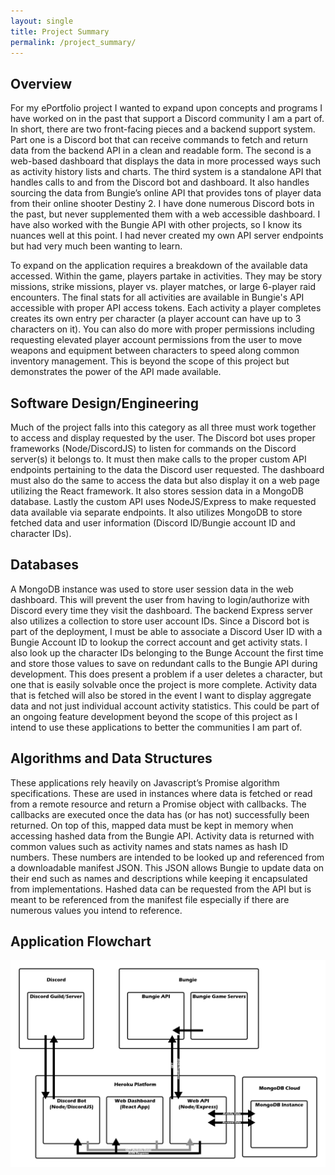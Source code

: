 ```yaml
---
layout: single
title: Project Summary
permalink: /project_summary/
---
```


## Overview
For my ePortfolio project I wanted to expand upon concepts and programs I have worked on in the past that support a Discord community I am a part of. In short, there are two front-facing pieces and a backend support system. Part one is a Discord bot that can receive commands to fetch and return data from the backend API in a clean and readable form. The second is a web-based dashboard that displays the data in more processed ways such as activity history lists and charts. The third system is a standalone API that handles calls to and from the Discord bot and dashboard. It also handles sourcing the data from Bungie’s online API that provides tons of player data from their online shooter Destiny 2. I have done numerous Discord bots in the past, but never supplemented them with a web accessible dashboard. I have also worked with the Bungie API with other projects, so I know its nuances well at this point. I had never created my own API server endpoints but had very much been wanting to learn.

To expand on the application requires a breakdown of the available data accessed. Within the game, players partake in activities. They may be story missions, strike missions, player vs. player matches, or large 6-player raid encounters. The final stats for all activities are available in Bungie's API accessible with proper API access tokens. Each activity a player completes creates its own entry per character (a player account can have up to 3 characters on it). You can also do more with proper permissions including requesting elevated player account permissions from the user to move weapons and equipment between characters to speed along common inventory management. This is beyond the scope of this project but demonstrates the power of the API made available.
 
## Software Design/Engineering
Much of the project falls into this category as all three must work together to access and display requested by the user. The Discord bot uses proper frameworks (Node/DiscordJS) to listen for commands on the Discord server(s) it belongs to. It must then make calls to the proper custom API endpoints pertaining to the data the Discord user requested. The dashboard must also do the same to access the data but also display it on a web page utilizing the React framework. It also stores session data in a MongoDB database. Lastly the custom API uses NodeJS/Express to make requested data available via separate endpoints. It also utilizes MongoDB to store fetched data and user information (Discord ID/Bungie account ID and character IDs).

## Databases
A MongoDB instance was used to store user session data in the web dashboard. This will prevent the user from having to login/authorize with Discord every time they visit the dashboard. The backend Express server also utilizes a collection to store user account IDs. Since a Discord bot is part of the deployment, I must be able to associate a Discord User ID with a Bungie Account ID to lookup the correct account and get activity stats. I also look up the character IDs belonging to the Bunge Account the first time and store those values to save on redundant calls to the Bungie API during development. This does present a problem if a user deletes a character, but one that is easily solvable once the project is more complete. Activity data that is fetched will also be stored in the event I want to display aggregate data and not just individual account activity statistics. This could be part of an ongoing feature development beyond the scope of this project as I intend to use these applications to better the communities I am part of.
 
## Algorithms and Data Structures
These applications rely heavily on Javascript’s Promise algorithm specifications. These are used in instances where data is fetched or read from a remote resource and return a Promise object with callbacks. The callbacks are executed once the data has (or has not) successfully been returned. On top of this, mapped data must be kept in memory when accessing hashed data from the Bungie API. Activity data is returned with common values such as activity names and stats names as hash ID numbers. These numbers are intended to be looked up and referenced from a downloadable manifest JSON. This JSON allows Bungie to update data on their end such as names and descriptions while keeping it encapsulated from implementations. Hashed data can be requested from the API but is meant to be referenced from the manifest file especially if there are numerous values you intend to reference.
 
## Application Flowchart
![Image of Application Flowchart](../assets/images/project-flowchart.png)
